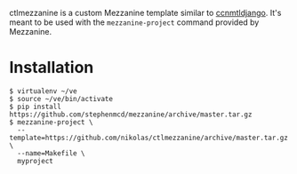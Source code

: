 ctlmezzanine is a custom Mezzanine template similar to
[ccnmtldjango](https://github.com/ccnmtl/ccnmtldjango).
It's meant to be used with the `mezzanine-project` command provided
by Mezzanine.

# Installation

    $ virtualenv ~/ve
    $ source ~/ve/bin/activate
    $ pip install https://github.com/stephenmcd/mezzanine/archive/master.tar.gz
    $ mezzanine-project \
      --template=https://github.com/nikolas/ctlmezzanine/archive/master.tar.gz \
      --name=Makefile \
      myproject
